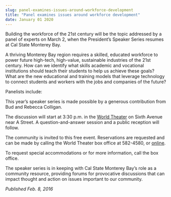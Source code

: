 ```yaml
---
slug: panel-examines-issues-around-workforce-development
title: "Panel examines issues around workforce development"
date: January 01 2020
---
```


<p>Building the workforce of the 21st century will be the topic addressed by a panel of experts on March 2, when the President’s Speaker Series resumes at Cal State Monterey Bay.</p><p>A thriving Monterey Bay region requires a skilled, educated workforce to power future high&#45;tech, high&#45;value, sustainable industries of the 21st century. How can we identify what skills academic and vocational institutions should teach their students to help us achieve these goals? What are the new educational and training models that leverage technology to connect students and workers with the jobs and companies of the future?
</p><p>Panelists include:
</p><p>This year’s speaker series is made possible by a generous contribution from Bud and Rebecca Colligan.
</p><p>The discussion will start at 3:30 p.m. in the <a href="https://csumb.edu/maps">World Theater</a> on Sixth Avenue near A Street. A question&#45;and&#45;answer session and a public reception will follow.
</p><p>The community is invited to this free event. Reservations are requested and can be made by calling the  World Theater box office at 582&#45;4580, or <a href="https://csumb.edu/rsvp">online</a>.
</p><p>To request special accommodations or for more information, call the box office.
</p><p>The speaker series is in keeping with Cal State Monterey Bay’s role as a community resource, providing forums for provocative discussions that can impact thought and action on issues important to our community.
</p><p><em>Published Feb. 8, 2016</em>
</p>
